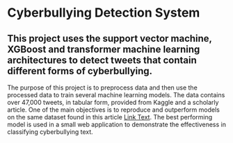 # Cyberbullying Detection System
## This project uses the support vector machine, XGBoost and transformer machine learning architectures to detect tweets that contain different forms of cyberbullying.

The purpose of this project is to preprocess data and then use the processed data to train several machine learning models. The data contains over 47,000 tweets, in tabular form, provided from Kaggle and a scholarly article. One of the main objectives is to reproduce and outperform models on the same dataset found in this article <a href="https://arxiv.org/pdf/2402.04088">Link Text</a>. 
The best performing model is used in a small web application to demonstrate the effectiveness in classifying cyberbullying text.


